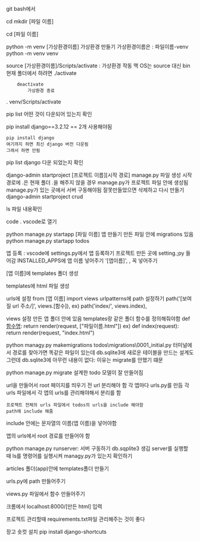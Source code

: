 git bash에서

cd mkdir [파일 이름]

cd [파일 이름]

python -m venv [가상환경이름]
   가상환경 만들기
   가상환경이름은 : 파일이름-venv
python -m venv venv

source [가상환경이름]/Scripts/activate : 가상환경 작동
    맥 OS는 source 대신 bin
    현재 폴더에서 하려면
     ./activate

        deactivate
            가상환경 종료 
. venv/Scripts/activate

pip list
    어떤 것이 다운되어 있는지 확인

pip install django==3.2.12
    == 2개 사용해야됨

    pip install django
    여기까지 하면 최신 django 버전 다운됨
    그래서 하면 안됨

pip list
    django 다운 되었는지 확인


django-admin startproject [프로젝트 이름][시작 경로]
    manage.py 파일 생성
    시작 경로에 .은 현재 폴더
    .을 해주지 않을 경우
    manage.py가 프로젝트 파일 안에 생성됨
    manage.py가 있는 곳에서 서버 구동해야됨
    잘못만들었으면 삭제하고 다시 만들기
django-admin startproject crud


ls
    파일 내용확인

code .
    vscode로 열기

python manage.py startapp [파일 이름]
    앱 만들기
    만든 파일 안에 migrations 있음
python manage.py startapp todos

앱 등록 : vscode에 settings.py에서 앱 등록하기
   프로젝트 만든 곳에 setting.;py 들어감
    INSTALLED_APPS에 앱 이름 넣어주기
    '[앱이름]',
        , 꼭 넣어주기

[앱 이름]에 templates 폴더 생성

templates에 html 파일 생성


urls에 설정
    from [앱 이름] import views
    urlpatterns에 path 설정하기
    path('[보여질 url 주소/]', views.[함수]),
        ex) path('index/', views.index),
    
views 설정
    만든 앱 폴더 안에 있음
    templates랑 같은 폴더
    함수를 정의해줘야함
    def [함수명](request):
    return render(request, ["파일이름.html"])
       ex)
       def index(request):
           return render(request, "index.html")


python managy.py makemigrations
    todos\migrations\0001_initial.py
    터미널에서 경로를 찾아가면 똑같은 파일이 있는데
    db.sqlite3에 새로운 테이블을  만드는 설계도
    그런데 db.sqlite3에 아무런 내용이 없다: 이유는 migrate를 안했기 떄문

python manage.py migrate
    설계한 todo 모델이 잘 만들어짐



url을 만들어서 root 페이지를 띄우기 전
url 분리해야 함
   각 앱마다 urls.py를 만듬
    각 urls 파일에서 각 앱의 urls를 관리해야해서 분리를 함

    프로젝트 전체의 urls 파일에서 todos의 urls을 include 해야함
    path에 include 해줌
   include 안에는 문자열의 이름(앱 이름)을 넣어야함


앱의 urls에서 root 경로를 만들어야 함











python manage.py runserver: 서버 구동하기
    db.sqplite3 생김
    server를 실행할 때 ls를 명령어를 실행시켜
    managy.py가 있는지 확인하기


articles 폴더(app)안에 templates폴더 만들기

urls.py에 path 만들어주기

views.py 파일에서 함수 만들어주기

크롬에서 localhost:8000/[만든 html] 입력




프로젝트 관리할때
requirements.txt파일 관리해주는 것이 좋다


장고 숏컷 설치
pip install django-shortcuts